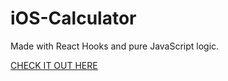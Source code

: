 # iOS-Calculator

Made with React Hooks and pure JavaScript logic.

[CHECK IT OUT HERE](https://horizon-project.herokuapp.com/)
